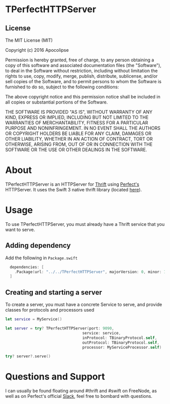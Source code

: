TPerfectHTTPServer
======================

License
--------
The MIT License (MIT)

Copyright (c) 2016 Apocolipse

Permission is hereby granted, free of charge, to any person obtaining a copy
of this software and associated documentation files (the "Software"), to deal
in the Software without restriction, including without limitation the rights
to use, copy, modify, merge, publish, distribute, sublicense, and/or sell
copies of the Software, and to permit persons to whom the Software is
furnished to do so, subject to the following conditions:

The above copyright notice and this permission notice shall be included in all
copies or substantial portions of the Software.

THE SOFTWARE IS PROVIDED "AS IS", WITHOUT WARRANTY OF ANY KIND, EXPRESS OR
IMPLIED, INCLUDING BUT NOT LIMITED TO THE WARRANTIES OF MERCHANTABILITY,
FITNESS FOR A PARTICULAR PURPOSE AND NONINFRINGEMENT. IN NO EVENT SHALL THE
AUTHORS OR COPYRIGHT HOLDERS BE LIABLE FOR ANY CLAIM, DAMAGES OR OTHER
LIABILITY, WHETHER IN AN ACTION OF CONTRACT, TORT OR OTHERWISE, ARISING FROM,
OUT OF OR IN CONNECTION WITH THE SOFTWARE OR THE USE OR OTHER DEALINGS IN THE
SOFTWARE.


About
========

TPerfectHTTPServer is an HTTPServer for [Thrift](https://github.com/apache/thrift) using [Perfect's](https://perfect.org) HTTPServer.  It uses the Swift 3 native thrift library (located [here](https://github.com/apocolipse/thrift-swift)).

Usage
========
To use TPerfectHTTPServer, you must already have a Thrift service that you want to serve.

Adding dependency
--------
Add the following in `Package.swift`
```swift
  dependencies: [
    .Package(url: "../../TPerfectHTTPServer", majorVersion: 0, minor: 1),
  ]
```

Creating and starting a server
--------
To create a server, you must have a concrete Service to serve, and provide classes for protocols and processors used
```swift
let service = MyService()

let server = try? TPerfectHTTPServer(port: 9090,
                                  service: service,
                                  inProtocol: TBinaryProtocol.self,
                                  outProtocol: TBinaryProtocol.self,
                                  processor: MyServiceProcessor.self)

try? server?.serve()                                  
```



Questions and Support
=====================
I can usually be found floating around #thrift and #swift on FreeNode, as well as on Perfect's official [Slack](http://slack.Perfect.io/), feel free to bombard with questions.
